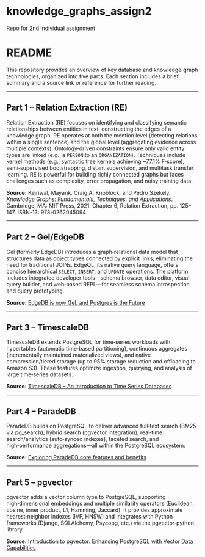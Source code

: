 # knowledge_graphs_assign2
Repo for 2nd individual assignment

# README

This repository provides an overview of key database and knowledge‑graph technologies, organized into five parts. Each section includes a brief summary and a source link or reference for further reading.

---

## Part 1 – Relation Extraction (RE)

Relation Extraction (RE) focuses on identifying and classifying semantic relationships between entities in text, constructing the edges of a knowledge graph. RE operates at both the mention level (detecting relations within a single sentence) and the global level (aggregating evidence across multiple contexts). Ontology‑driven constraints ensure only valid entity types are linked (e.g., a `PERSON` to an `ORGANIZATION`). Techniques include kernel methods (e.g., syntactic tree kernels achieving ~77.1% F‑score), semi‑supervised bootstrapping, distant supervision, and multitask transfer learning. RE is powerful for building richly connected graphs but faces challenges such as complexity, error propagation, and noisy training data.

**Source:** Kejriwal, Mayank, Craig A. Knoblock, and Pedro Szekely. *Knowledge Graphs: Fundamentals, Techniques, and Applications*. Cambridge, MA: MIT Press, 2021. Chapter 6, Relation Extraction, pp. 125–147. ISBN-13: 978-0262045094

---

## Part 2 – Gel/EdgeDB

Gel (formerly EdgeDB) introduces a graph‑relational data model that structures data as object types connected by explicit links, eliminating the need for traditional JOINs. EdgeQL, its native query language, offers concise hierarchical `SELECT`, `INSERT`, and `UPDATE` operations. The platform includes integrated developer tools—schema browser, data editor, visual query builder, and web‑based REPL—for seamless schema introspection and query prototyping.

**Source:** [EdgeDB is now Gel, and Postgres is the Future](https://www.geldata.com/blog/edgedb-is-now-gel-and-postgres-is-the-future)

---

## Part 3 – TimescaleDB

TimescaleDB extends PostgreSQL for time‑series workloads with hypertables (automatic time‑based partitioning), continuous aggregates (incrementally maintained materialized views), and native compression/tiered storage (up to 95% storage reduction and offloading to Amazon S3). These features optimize ingestion, querying, and analysis of large time‑series datasets.

**Source:** [TimescaleDB – An Introduction to Time Series Databases](https://medium.com/dataengineering-and-algorithms/timescaledb-an-introduction-to-time-series-databases-3438d275e88e)

---

## Part 4 – ParadeDB

ParadeDB builds on PostgreSQL to deliver advanced full‑text search (BM25 via pg_search), hybrid search (pgvector integration), real‑time search/analytics (auto‑synced indexes), faceted search, and high‑performance aggregations—all within the PostgreSQL ecosystem.

**Source:** [Exploring ParadeDB core features and benefits](https://risingwave.com/blog/exploring-paradedb-core-features-and-benefits/)

---

## Part 5 – pgvector

pgvector adds a vector column type to PostgreSQL, supporting high‑dimensional embeddings and multiple similarity operators (Euclidean, cosine, inner product, L1, Hamming, Jaccard). It provides approximate nearest‑neighbor indexes (IVF, HNSW) and integrates with Python frameworks (Django, SQLAlchemy, Psycopg, etc.) via the pgvector‑python library.

**Source:** [Introduction to pgvector: Enhancing PostgreSQL with Vector Data Capabilities](https://medium.com/@interviewbuddies/introduction-to-pgvector-enhancing-postgresql-with-vector-data-capabilities-74844c0398d6)
